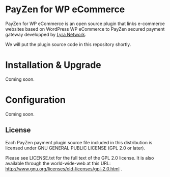 # PayZen for WP eCommerce

PayZen for WP eCommerce is an open source plugin that links e-commerce websites based on WordPress WP eCommerce to PayZen secured payment gateway developped by [Lyra Network](https://www.lyra-network.com/).

We will put the plugin source code in this repository shortly.

# Installation & Upgrade

Coming soon.

# Configuration

Coming soon.

## License

Each PayZen payment plugin source file included in this distribution is licensed under GNU GENERAL PUBLIC LICENSE (GPL 2.0 or later).

Please see LICENSE.txt for the full text of the GPL 2.0 license. It is also available through the world-wide-web at this URL: http://www.gnu.org/licenses/old-licenses/gpl-2.0.html .
